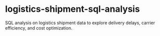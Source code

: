 # logistics-shipment-sql-analysis
SQL analysis on logistics shipment data to explore delivery delays, carrier efficiency, and cost optimization.
